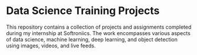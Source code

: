 # Data Science Training Projects
This repository contains a collection of projects and assignments completed during my internship at Softroniics. The work encompasses various aspects of data science, machine learning, deep learning, and object detection using images, videos, and live feeds.
